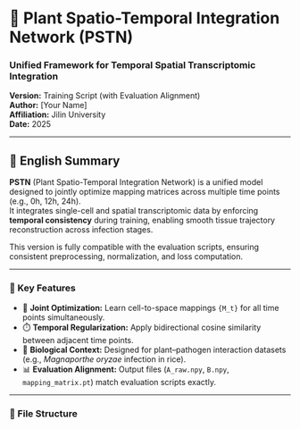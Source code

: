 # 🌱 Plant Spatio-Temporal Integration Network (PSTN)
### Unified Framework for Temporal Spatial Transcriptomic Integration  
**Version:** Training Script (with Evaluation Alignment)  
**Author:** [Your Name]  
**Affiliation:** Jilin University  
**Date:** 2025  

---

## 🧠 English Summary

**PSTN** (Plant Spatio-Temporal Integration Network) is a unified model designed to jointly optimize mapping matrices across multiple time points (e.g., 0h, 12h, 24h).  
It integrates single-cell and spatial transcriptomic data by enforcing **temporal consistency** during training, enabling smooth tissue trajectory reconstruction across infection stages.

This version is fully compatible with the evaluation scripts, ensuring consistent preprocessing, normalization, and loss computation.

---

### 🚀 Key Features
- 🔗 **Joint Optimization:** Learn cell-to-space mappings `{M_t}` for all time points simultaneously.  
- ⏱️ **Temporal Regularization:** Apply bidirectional cosine similarity between adjacent time points.  
- 🧬 **Biological Context:** Designed for plant–pathogen interaction datasets (e.g., *Magnaporthe oryzae* infection in rice).  
- 📊 **Evaluation Alignment:** Output files (`A_raw.npy`, `B.npy`, `mapping_matrix.pt`) match evaluation scripts exactly.  

---

### 📂 File Structure
